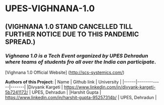 # UPES-VIGHNANA-1.0
## **(VIGHNANA 1.0 STAND CANCELLED TILL FURTHER NOTICE DUE TO THIS PANDEMIC SPREAD.)**
### _Vighnana 1.0 is a Tech Event organized by UPES Dehradun where teams of students fro all over the India can participate_.

[Vighnana 1.0 Official Website] (http://scs-systemics.com/)

**Authors of this Project:**
| Name | Github link | University |
|------|-------------|-------|
|Divyank Kargeti      | https://www.linkedin.com/in/divyank-kargeti-5b7241172/      | UPES, Dehradun     |
|Harshit Gupta      |        https://www.linkedin.com/in/harshit-gupta-95257314b/  |     UPES, Dehradun |
